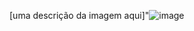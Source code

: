 [uma descrição da imagem aqui]"![image](https://github.com/monise91/Conversor-Moedas/assets/127909117/2a7a1e0d-178b-4be8-a7d4-463a1373f1ce)



